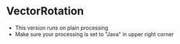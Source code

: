 <h1> VectorRotation </h1>

- This version runs on plain processing
- Make sure your processing is set to "Java" in upper right corner
